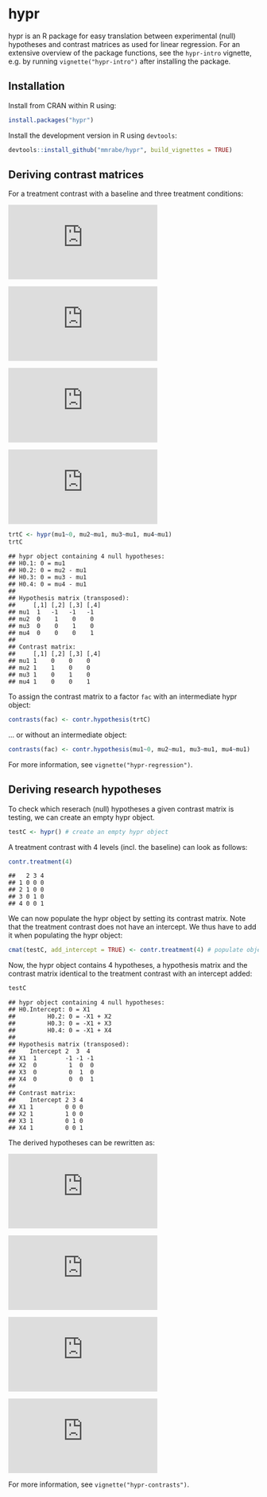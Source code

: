 
# hypr

hypr is an R package for easy translation between experimental (null) hypotheses and contrast matrices as used for linear regression. For an extensive overview of the package functions, see the `hypr-intro` vignette, e.g. by running `vignette("hypr-intro")` after installing the package.

## Installation

Install from CRAN within R using:


```r
install.packages("hypr")
```

Install the development version in R using `devtools`:


```r
devtools::install_github("mmrabe/hypr", build_vignettes = TRUE)
```

## Deriving contrast matrices

For a treatment contrast with a baseline and three treatment conditions:

![](https://latex.codecogs.com/gif.latex?H_%7B0_1%7D:%20%5C;%20%5Cmu_1%20%3D%200)

![](https://latex.codecogs.com/gif.latex?H_%7B0_2%7D:%20%5C;%20%5Cmu_2%20%3D%20%5Cmu_1)

![](https://latex.codecogs.com/gif.latex?H_%7B0_3%7D:%20%5C;%20%5Cmu_3%20%3D%20%5Cmu_1)

![](https://latex.codecogs.com/gif.latex?H_%7B0_4%7D:%20%5C;%20%5Cmu_4%20%3D%20%5Cmu_1)


```r
trtC <- hypr(mu1~0, mu2~mu1, mu3~mu1, mu4~mu1)
trtC
```

```
## hypr object containing 4 null hypotheses:
## H0.1: 0 = mu1
## H0.2: 0 = mu2 - mu1
## H0.3: 0 = mu3 - mu1
## H0.4: 0 = mu4 - mu1
## 
## Hypothesis matrix (transposed):
##     [,1] [,2] [,3] [,4]
## mu1  1   -1   -1   -1  
## mu2  0    1    0    0  
## mu3  0    0    1    0  
## mu4  0    0    0    1  
## 
## Contrast matrix:
##     [,1] [,2] [,3] [,4]
## mu1 1    0    0    0   
## mu2 1    1    0    0   
## mu3 1    0    1    0   
## mu4 1    0    0    1
```

To assign the contrast matrix to a factor `fac` with an intermediate hypr object:

```r
contrasts(fac) <- contr.hypothesis(trtC)
```

... or without an intermediate object:

```r
contrasts(fac) <- contr.hypothesis(mu1~0, mu2~mu1, mu3~mu1, mu4~mu1) 
```

For more information, see `vignette("hypr-regression")`.


## Deriving research hypotheses

To check which reserach (null) hypotheses a given contrast matrix is testing, we can create an empty hypr object.


```r
testC <- hypr() # create an empty hypr object
```

A treatment contrast with 4 levels (incl. the baseline) can look as follows:


```r
contr.treatment(4)
```

```
##   2 3 4
## 1 0 0 0
## 2 1 0 0
## 3 0 1 0
## 4 0 0 1
```

We can now populate the hypr object by setting its contrast matrix. Note that the treatment contrast does not have an intercept. We thus have to add it when populating the hypr object:


```r
cmat(testC, add_intercept = TRUE) <- contr.treatment(4) # populate object via contrast matrix
```

Now, the hypr object contains 4 hypotheses, a hypothesis matrix and the contrast matrix identical to the treatment contrast with an intercept added:


```r
testC
```

```
## hypr object containing 4 null hypotheses:
## H0.Intercept: 0 = X1
##         H0.2: 0 = -X1 + X2
##         H0.3: 0 = -X1 + X3
##         H0.4: 0 = -X1 + X4
## 
## Hypothesis matrix (transposed):
##    Intercept 2  3  4 
## X1  1        -1 -1 -1
## X2  0         1  0  0
## X3  0         0  1  0
## X4  0         0  0  1
## 
## Contrast matrix:
##    Intercept 2 3 4
## X1 1         0 0 0
## X2 1         1 0 0
## X3 1         0 1 0
## X4 1         0 0 1
```

The derived hypotheses can be rewritten as:

![](https://latex.codecogs.com/gif.latex?H_%7B0_1%7D:%20%5C;%20%5Cmu_1%20%3D%200)

![](https://latex.codecogs.com/gif.latex?H_%7B0_2%7D:%20%5C;%20%5Cmu_2%20%3D%20%5Cmu_1)

![](https://latex.codecogs.com/gif.latex?H_%7B0_3%7D:%20%5C;%20%5Cmu_3%20%3D%20%5Cmu_1)

![](https://latex.codecogs.com/gif.latex?H_%7B0_4%7D:%20%5C;%20%5Cmu_4%20%3D%20%5Cmu_1)

For more information, see `vignette("hypr-contrasts")`.


